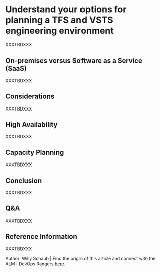 # Understand your options for planning a TFS and VSTS engineering environment

XXXTBDXXX

## On-premises versus Software as a Service (SaaS)

XXXTBDXXX

## Considerations

XXXTBDXXX

## High Availability

XXXTBDXXX

## Capacity Planning

XXXTBDXXX

## Conclusion

XXXTBDXXX

## Q&A

XXXTBDXXX

## Reference Information

XXXTBDXXX

Author: Willy Schaub | Find the origin of this article and connect with the ALM | DevOps Rangers [here](https://github.com/alm-rangers/guidance).